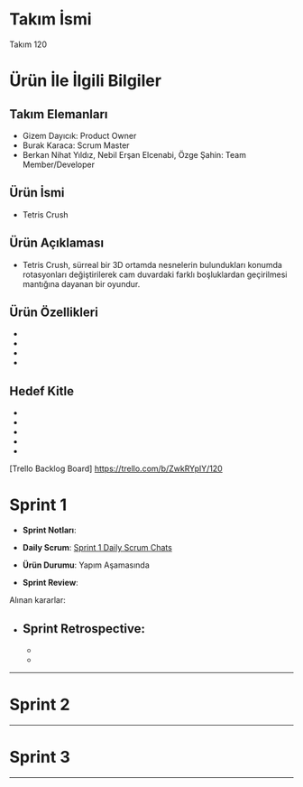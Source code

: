 # **Takım İsmi**

Takım 120

# Ürün İle İlgili Bilgiler

## Takım Elemanları

- Gizem Dayıcık: Product Owner
- Burak Karaca: Scrum Master
- Berkan Nihat Yıldız, Nebil Erşan Elcenabi, Özge Şahin: Team Member/Developer

## Ürün İsmi

- Tetris Crush

## Ürün Açıklaması

- Tetris Crush, sürreal bir 3D ortamda nesnelerin bulundukları konumda rotasyonları değiştirilerek cam duvardaki farklı boşluklardan geçirilmesi mantığına dayanan bir oyundur.

## Ürün Özellikleri

- 
- 
- 
- 

## Hedef Kitle

- 
- 
- 
- 
- 

[Trello Backlog Board] https://trello.com/b/ZwkRYplY/120 


# Sprint 1

- **Sprint Notları**: 


- **Daily Scrum**: [Sprint 1 Daily Scrum Chats](https://github.com/Ozgecs/Google-OUA-Bootcamp-Projesi/blob/main/Sprint1%20Daily%20Meeting.docx)

- **Ürün Durumu**: Yapım Aşamasında 

- **Sprint Review**: 

Alınan kararlar:

- **Sprint Retrospective:**
  - 
  - 
  -  


---

# Sprint 2


---

# Sprint 3

---
